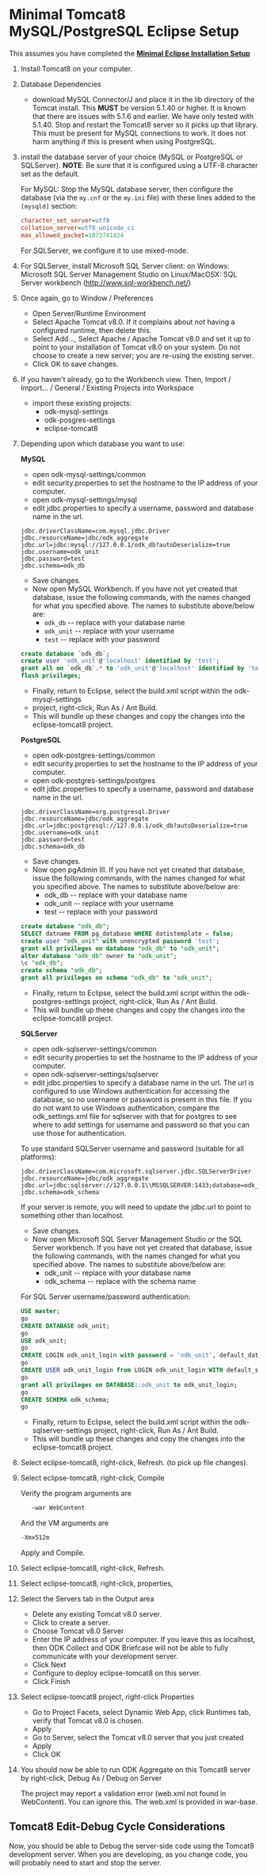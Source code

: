 # Minimal Tomcat8 MySQL/PostgreSQL Eclipse Setup

This assumes you have completed the [**Minimal Eclipse Installation Setup**](eclipse.md)

1. Install Tomcat8 on your computer.
1. Database Dependencies
   - download MySQL Connector/J and place it in the lib directory of the Tomcat install. This **MUST** be version 5.1.40 or higher. It is known that there are issues with 5.1.6 and earlier. We have only tested with 5.1.40. Stop and restart the Tomcat8 server so it picks up that library. This must be present for MySQL connections to work. It does not harm anything if this is present when using PostgreSQL.
1. install the database server of your choice (MySQL or PostgreSQL or SQLServer). **NOTE**:  Be sure that it is configured using a UTF-8 character set as the default.

    For MySQL: Stop the MySQL database server, then configure the database (via the `my.cnf` or the `my.ini` file) with these lines added to the `[mysqld]` section:

    ```ini
    character_set_server=utf8
    collation_server=utf8_unicode_ci
    max_allowed_packet=1073741824
    ```
 
    For SQLServer, we configure it to use mixed-mode.
1. For SQLServer, install Microsoft SQL Server client:
    on Windows: Microsoft SQL Server Management Studio
    on Linux/MacOSX: SQL Server workbench (http://www.sql-workbench.net/)
1. Once again, go to Window / Preferences
    - Open Server/Runtime Environment 
    - Select Apache Tomcat v8.0. If it complains about not having a configured runtime, then delete this.
    - Select Add..., Select Apache / Apache Tomcat v8.0 and set it up to point to your installation of Tomcat v8.0 on your system. Do not choose to create a new server; you are re-using the existing server.
    - Click OK to save changes.
1. If you haven't already, go to the Workbench view. Then, Import / Import... / General / Existing Projects into Workspace
      - import these existing projects:
        - odk-mysql-settings
        - odk-posgres-settings
        - eclipse-tomcat8
1. Depending upon which database you want to use:

    **MySQL**

    - open odk-mysql-settings/common
    - edit security.properties to set the hostname to the IP address of your computer.
    - open odk-mysql-settings/mysql
    - edit jdbc.properties to specify a username, password and database name in the url. 

    ```properties
    jdbc.driverClassName=com.mysql.jdbc.Driver
    jdbc.resourceName=jdbc/odk_aggregate
    jdbc.url=jdbc:mysql://127.0.0.1/odk_db?autoDeserialize=true
    jdbc.username=odk_unit
    jdbc.password=test
    jdbc.schema=odk_db
    ```

    - Save changes.
    - Now open MySQL Workbench. If you have not yet created that database, issue the following commands, with the names changed for what you specified above. The names to substitute above/below are:
      - `odk_db` -- replace with your database name
      - `odk_unit` -- replace with your username
      - `test` -- replace with your password

    ```sql
    create database `odk_db`;
    create user 'odk_unit'@'localhost' identified by 'test';
    grant all on `odk_db`.* to 'odk_unit'@'localhost' identified by 'test';
    flush privileges;
    ```
    - Finally, return to Eclipse, select the build.xml script within the odk-mysql-settings
    - project, right-click, Run As / Ant Build.
    - This will bundle up these changes and copy the changes into the eclipse-tomcat8 project.

    **PostgreSQL**

    - open odk-postgres-settings/common
    - edit security.properties to set the hostname to the IP address of your computer.
    - open odk-postgres-settings/postgres
    - edit jdbc.properties to specify a username, password and database name in the url.

    ```properties
    jdbc.driverClassName=org.postgresql.Driver
    jdbc.resourceName=jdbc/odk_aggregate
    jdbc.url=jdbc:postgresql://127.0.0.1/odk_db?autoDeserialize=true
    jdbc.username=odk_unit
    jdbc.password=test
    jdbc.schema=odk_db
    ```

    - Save changes.
    - Now open pgAdmin III. If you have not yet created that database, issue the following commands, with the names changed for what you specified above. The names to substitute above/below are:
      - odk_db -- replace with your database name
      - odk_unit -- replace with your username
      - test -- replace with your password

    ```sql
    create database "odk_db";
    SELECT datname FROM pg_database WHERE datistemplate = false;
    create user "odk_unit" with unencrypted password 'test';
    grant all privileges on database "odk_db" to "odk_unit";
    alter database "odk_db" owner to "odk_unit";
    \c "odk_db";
    create schema "odk_db";
    grant all privileges on schema "odk_db" to "odk_unit";
    ```

    - Finally, return to Eclipse, select the build.xml script within the odk-postgres-settings project, right-click, Run As / Ant Build.
    - This will bundle up these changes and copy the changes into the eclipse-tomcat8 project.

    **SQLServer**

    - open odk-sqlserver-settings/common
    - edit security.properties to set the hostname to the IP address of your computer.
    - open odk-sqlserver-settings/sqlserver
    - edit jdbc.properties to specify a database name in the url. The url is configured to use Windows authentication for accessing the database, so no username or password is present in this file. If you do not want to use Windows authentication, compare the odk_settings.xml file for sqlserver with that for postgres to see where to add settings for username and password so that you can use those for authentication.

	To use standard SQLServer username and password (suitable for all platforms):
	
    ```properties
    jdbc.driverClassName=com.microsoft.sqlserver.jdbc.SQLServerDriver
    jdbc.resourceName=jdbc/odk_aggregate
    jdbc.url=jdbc:sqlserver://127.0.0.1\\MSSQLSERVER:1433;database=odk_unit;user=odk_unit_login;password=odk_unit;integratedSecurity=false;encrypt=true;trustServerCertificate=true;loginTimeout=30
    jdbc.schema=odk_schema
    ```

	If your server is remote, you will need to update the jdbc.url to point to something other than localhost.

    - Save changes.
    - Now open Microsoft SQL Server Management Studio or the SQL Server workbench. If you have not yet created that database, issue the following commands, with the names changed for what you specified above. The names to substitute above/below are:
      - odk_unit -- replace with your database name
      - odk_schema -- replace with the schema name

   For SQL Server username/password authentication:
   
   ```sql
   USE master;
   go
   CREATE DATABASE odk_unit;
   go
   USE odk_unit;
   go
   CREATE LOGIN odk_unit_login with password = 'odk_unit', default_database = odk_unit;
   go
   CREATE USER odk_unit_login from LOGIN odk_unit_login WITH default_schema = dbo;
   go
   grant all privileges on DATABASE::odk_unit to odk_unit_login;
   go
   CREATE SCHEMA odk_schema;
   go
   ```

    - Finally, return to Eclipse, select the build.xml script within the odk-sqlserver-settings project, right-click, Run As / Ant Build.
    - This will bundle up these changes and copy the changes into the eclipse-tomcat8 project.
1. Select eclipse-tomcat8, right-click, Refresh. (to pick up file changes).
1. Select eclipse-tomcat8, right-click, Compile

    Verify the program arguments are

    ```sh
       -war WebContent
    ```

    And the VM arguments are

    ```sh
    -Xmx512m
    ```

    Apply and Compile.
1. Select eclipse-tomcat8, right-click, Refresh.
1. Select eclipse-tomcat8, right-click, properties,
1. Select the Servers tab in the Output area
    - Delete any existing Tomcat v8.0 server.
    - Click to create a server.
    - Choose Tomcat v8.0 Server
    - Enter the IP address of your computer. If you leave this as localhost, then ODK Collect and ODK Briefcase will not be able to fully communicate with your development server.
    - Click Next
    - Configure to deploy eclipse-tomcat8 on this server.
    - Click Finish
1. Select eclipse-tomcat8 project, right-click Properties
    - Go to Project Facets, select Dynamic Web App, click Runtimes tab, verify that Tomcat v8.0 is chosen.
    - Apply
    - Go to Server, select the Tomcat v8.0 server that you just created
    - Apply
    - Click OK
1. You should now be able to run ODK Aggregate on this Tomcat8 server by right-click, Debug As / Debug on Server

    The project may report a validation error (web.xml not found in WebContent). You can ignore this. The web.xml is provided in war-base.

## Tomcat8 Edit-Debug Cycle Considerations

Now, you should be able to Debug the server-side code using the
Tomcat8 development server. When you are developing, as you
change code, you will probably need to start and stop the server.
